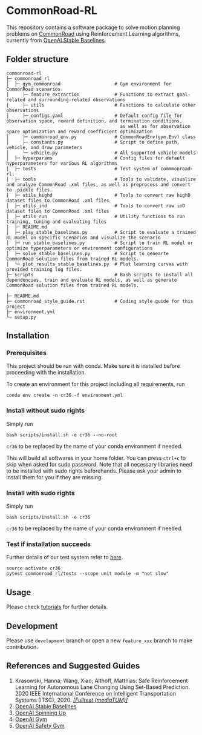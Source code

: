 # CommonRoad-RL

This repository contains a software package to solve motion planning problems on [CommonRoad](https://commonroad.in.tum.de) 
using Reinforcement Learning algorithms, currently from [OpenAI Stable Baselines](https://stable-baselines.readthedocs.io/en/master/).

## Folder structure
```
commonroad-rl                                           
├─ commonroad_rl                                        
│  ├─ gym_commonroad                    # Gym environment for CommonRoad scenarios
|     ├─ feature_extraction             # Functions to extract goal-related and surrounding-related observations
|     ├─ utils                          # Functions to calculate other observations
│     ├─ configs.yaml                   # Default config file for observation space, reward definition, and termination conditions, 
                                          as well as for observation space optimization and reward coefficient optimization
│     ├─ commonroad_env.py              # CommonRoadEnv(gym.Env) class
│     ├─ constants.py                   # Script to define path, vehicle, and draw parameters
│     └─ vehicle.py                     # All supported vehicle models                  
│  ├─ hyperparams                       # Config files for default hyperparameters for various RL algorithms                                       
│  ├─ tests                             # Test system of commmonroad-rl.
│  ├─ tools                             # Tools to validate, visualize and analyze CommonRoad .xml files, as well as preprocess and convert to .pickle files.                 
│  ├─ utils_highd                       # Tools to convert raw highD dataset files to CommonRoad .xml files                      
│  ├─ utils_ind                         # Tools to convert raw inD dataset files to CommonRoad .xml files                        
│  ├─ utils_run                         # Utility functions to run training, tuning and evaluating files                                      
│  ├─ README.md                                                      
│  ├─ play_stable_baselines.py          # Script to evaluate a trained RL model on specific scenarios and visualize the scenario                
│  ├─ run_stable_baselines.py           # Script to train RL model or optimize hyperparameters or environment configurations           
│  ├─ solve_stable_baselines.py         # Script to genearte CommonRoad solution files from trained RL models.
│  └─ plot_results_stable_baselines.py  # Plot learning curves with provided training log files.                
├─ scripts                              # Bash scripts to install all dependencies, train and evaluate RL models, as well as generate CommonRoad solution files from trained RL models.                                                                                        
                 
├─ README.md                                            
├─ commonroad_style_guide.rst           # Coding style guide for this project                
├─ environment.yml                                      
└─ setup.py                                             
```
## Installation

### Prerequisites 
This project should be run with conda. Make sure it is installed before proceeding with the installation.

To create an environment for this project including all requirements, run
```
conda env create -n cr36 -f environment.yml
```

### Install without sudo rights

Simply run
```
bash scripts/install.sh -e cr36 --no-root
```
`cr36` to be replaced by the name of your conda environment if needed.

This will build all softwares in your home folder. You can press `ctrl+c` to skip when asked for sudo password.
Note that all necessary libraries need to be installed with sudo rights beforehands. 
Please ask your admin to install them for you if they are missing.


### Install with sudo rights
Simply run
```
bash scripts/install.sh -e cr36
```
`cr36` to be replaced by the name of your conda environment if needed.


### Test if installation succeeds

Further details of our test system refer to [here](https://gitlab.lrz.de/ss20-mpfav-rl/commonroad-rl/-/tree/development/commonroad_rl/tests).

```
source activate cr36
pytest commonroad_rl/tests --scope unit module -m "not slow"
```

## Usage
Please check [tutorials](https://gitlab.lrz.de/ss20-mpfav-rl/commonroad-rl/-/tree/development/tutorials) for further details.

## Development

Please use `development` branch or open a new `feature_xxx` branch to make contribution.

## References and Suggested Guides

1. Krasowski, Hanna; Wang, Xiao; Althoff, Matthias: Safe Reinforcement Learning for Autonomous Lane Changing Using Set-Based Prediction. 2020 IEEE International Conference on Intelligent Transportation Systems (ITSC), 2020. *[[Fulltext (mediaTUM)]](https://mediatum.ub.tum.de/doc/1548735/256213.pdf)*   
2. [OpenAI Stable Baselines](https://stable-baselines.readthedocs.io/en/master/)
3. [OpenAI Spinning Up](https://spinningup.openai.com/en/latest/)
4. [OpenAI Gym](https://gym.openai.com/docs/)
5. [OpenAI Safety Gym](https://openai.com/blog/safety-gym/)
